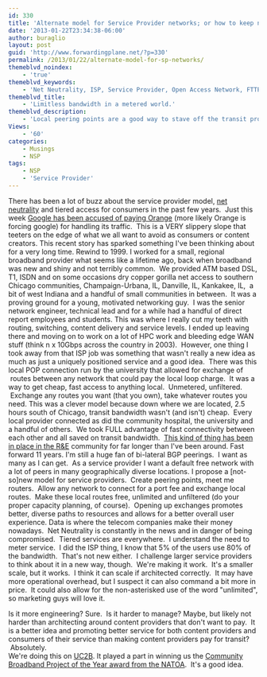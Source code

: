 ```yaml
---
id: 330
title: 'Alternate model for Service Provider networks; or how to keep net neutrality intact'
date: '2013-01-22T23:34:38-06:00'
author: buraglio
layout: post
guid: 'http://www.forwardingplane.net/?p=330'
permalink: /2013/01/22/alternate-model-for-sp-networks/
themeblvd_noindex:
    - 'true'
themeblvd_keywords:
    - 'Net Neutrality, ISP, Service Provider, Open Access Network, FTTP, FTTH, UC2B, BGP'
themeblvd_title:
    - 'Limitless bandwidth in a metered world.'
themeblvd_description:
    - 'Local peering points are a good way to stave off the transit providers from metering all of the content that consumers want to see.  Let''s re-think how we do internet service delivery.  '
Views:
    - '60'
categories:
    - Musings
    - NSP
tags:
    - NSP
    - 'Service Provider'
---
```


There has been a lot of buzz about the service provider model, <a href="http://en.wikipedia.org/wiki/Net_neutrality" target="_blank" rel="noopener noreferrer">net neutrality</a> and tiered access for consumers in the past few years.  Just this week <a href="http://www.theverge.com/2013/1/19/3894182/french-isp-orange-says-google-pays-to-send-traffic" target="_blank" rel="noopener noreferrer">Google has been accused of paying Orange</a> (more likely Orange is forcing google) for handling its traffic.  This is a VERY slippery slope that teeters on the edge of what we all want to avoid as consumers or content creators.
This recent story has sparked something I've been thinking about for a very long time.
Rewind to 1999.
I worked for a small, regional broadband provider what seems like a lifetime ago, back when broadband was new and shiny and not terribly common.  We provided ATM based DSL, T1, ISDN and on some occasions dry copper gorilla net access to southern Chicago communities, Champaign-Urbana, IL, Danville, IL, Kankakee, IL,  a bit of west Indiana and a handful of small communities in between.  It was a proving ground for a young, motivated networking guy.  I was the senior network engineer, technical lead and for a while had a handful of direct report employees and students. This was where I really cut my teeth with routing, switching, content delivery and service levels.
I ended up leaving there and moving on to work on a lot of HPC work and bleeding edge WAN stuff (think n x 10Gbps across the country in 2003).  However, one thing I took away from that ISP job was something that wasn't really a new idea as much as just a uniquely positioned service and a good idea.  There was this local POP connection run by the university that allowed for exchange of  routes between any network that could pay the local loop charge.  It was a way to get cheap, fast access to anything local.  Unmetered, unfiltered.  Exchange any routes you want (that you own), take whatever routes you need.
This was a clever model because down where we are located, 2.5 hours south of Chicago, transit bandwidth wasn't (and isn't) cheap.  Every local provider connected as did the community hospital, the university and a handful of others.  We took FULL advantage of fast connectivity between each other and all saved on transit bandwidth.  <a href="http://en.wikipedia.org/wiki/National_research_and_education_network" target="_blank" rel="noopener noreferrer">This kind of thing has been in place in the R&amp;E</a> community for far longer than I've been around.
Fast forward 11 years.
I'm still a huge fan of bi-lateral BGP peerings.  I want as many as I can get.  As a service provider I want a default free network with a lot of peers in many geographically diverse locations.
I propose a [not-so]new model for service providers.  Create peering points, meet me routers.  Allow any network to connect for a port fee and exchange local routes.  Make these local routes free, unlimited and unfiltered (do your proper capacity planning, of course).  Opening up exchanges promotes better, diverse paths to resources and allows for a better overall user experience.
Data is where the telecom companies make their money nowadays.  Net Neutrality is constantly in the news and in danger of being compromised.  Tiered services are everywhere.  I understand the need to meter service.  I did the ISP thing, I know that 5% of the users use 80% of the bandwidth.  That's not new either.  I challenge larger service providers to think about it in a new way, though.  We're making it work.  It's a smaller scale, but it works.  I think it can scale if architected correctly.  It may have more operational overhead, but I suspect it can also command a bit more in price.  It could also allow for the non-asterisked use of the word "unlimited", so marketing guys will love it.
<div>Is it more engineering? Sure.  Is it harder to manage? Maybe, but likely not harder than architecting around content providers that don't want to pay.  It is a better idea and promoting better service for both content providers and consumers of their service than making content providers pay for transit?  Absolutely.</div>
We're doing this on <a href="http://uc2b.net" target="_blank" rel="noopener noreferrer">UC2B</a>. It played a part in winning us the <a href="http://www.natoa.org/2012/09/natoa-announces-recipients-of-4.html" target="_blank" rel="noopener noreferrer">Community Broadband Project of the Year award from the NATOA</a>.  It's a good idea.
&nbsp;